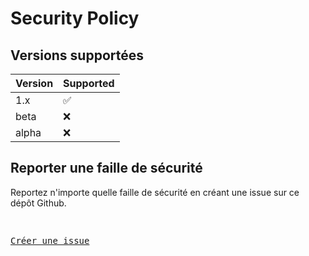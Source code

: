 # Security Policy

## Versions supportées

| Version | Supported          |
| ------- | ------------------ |
| 1.x     | :white_check_mark: |
| beta    | :x:                |
| alpha   | :x:                |

## Reporter une faille de sécurité

Reportez n'importe quelle faille de sécurité en créant une issue sur ce dépôt Github.

<kbd>
<br>
  
[Créer une issue](https://github.com/user/repository/issues/new)
<br>
</kbd>
